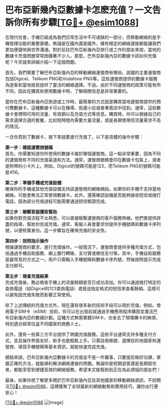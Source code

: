 # 巴布亞新幾內亞數據卡怎麽充值？一文告訴你所有步驟[[TG💪+ @esim1088](https://t.me/s/esim1088)]

在現代社會，手機已經成為我們日常生活中不可或缺的一部分，而移動網絡則是手機發揮功能的重要基礎。無論是在國內還是國外，擁有穩定的網絡連接都能讓我們更加便捷地與世界溝通。對於前往巴布亞新幾內亞旅行或工作的朋友來說，當地的數據卡充值問題常常困擾著不少人。那麼，巴布亞新幾內亞的數據卡該如何充值呢？今天就來詳細介紹一下這個問題。

首先，我們需要了解巴布亞新幾內亞的移動網絡運營商有哪些。該國的主要運營商包括Digicel、Telikom PNG和Vodafone PNG等。這些運營商提供的數據卡服務為遊客和當地居民提供了靈活的網絡選擇。不過，由於不同運營商的政策可能有所不同，因此在購買和使用數據卡時，了解相關信息是非常重要的。

當你在巴布亞新幾內亞旅遊或工作時，最簡單的方式就是購買當地運營商提供的預付費數據卡。這種數據卡可以在機場、街邊小店或者專賣店中找到。通常，這些數據卡會標明可用的流量、有效期以及充值方式等信息。購買時，你可以根據自己的需求選擇合適的套餐，比如短時間內需要大量流量，或是長期使用但流量需求不高的情況。

一旦你買到了數據卡，接下來就要進行充值了。以下是具體的操作步驟：

**第一步：確認運營商號碼**  
首先，你需要知道你所使用的數據卡屬於哪個運營商。這一點非常重要，因為不同的運營商有不同的充值渠道和方法。通常，運營商號碼會印在數據卡包裝上，或者是附帶的小卡片上。例如，Digicel的號碼可能是123，而Telikom PNG的號碼可能是456。

**第二步：準備手機或充值設備**  
確保你的手機或其他充值設備支持該運營商的網絡頻段。如果你的手機不支持當地網絡，可能會無法正常使用數據卡。此外，還需確認設備是否能夠接收短信或撥打電話，因為部分充值過程可能需要通過短信驗證完成。

**第三步：聯繫客服獲取幫助**  
如果你對充值流程不太熟悉，可以直接聯繫運營商的客戶服務熱線。他們會提供詳盡的指導，幫助你完成充值。通常，客服人員會要求你提供手機號碼和數據卡序列號，以便核實身份。這一步驟旨在確保充值的安全性。

**第四步：按照指示操作**  
根據運營商的要求，進行充值操作。一般情況下，運營商會提供多種充值方式，包括通過手機自助服務、網上銀行轉賬、支付寶或微信支付等。其中，手機自助服務是最常見的方式之一。用戶只需輸入手機號碼和數據卡序列號，然後按照提示完成支付即可。

**第五步：檢查充值結果**  
完成充值後，務必檢查手機上的流量餘額是否已成功添加。你可以通過撥打特定的查詢電話（如Digicel的123查詢電話）或發送指定格式的短信來查看餘額。這樣可以避免因充值失敗而影響正常使用。

除了上述傳統的充值方式外，現在還有很多新的技術手段可以用於充值。例如，使用電子SIM卡（eSIM）技術，你可以在出發前就通過手機應用程序購買並激活巴布亞新幾內亞的數據計劃。這種方式無需實體SIM卡，也省去了現場購卡的麻煩，特別適合經常往返不同國家的商務人士。

此外，還有一些第三方平台提供了跨國充值服務。這些平台通常支持多種支付方式，並且操作界面友好，新手也能輕鬆上手。只需註冊帳號、選擇目的地國家和運營商、填寫手機號碼等基本資訊，就能快速完成充值。

總結來說，巴布亞新幾內亞數據卡的充值並不是一件難事，只要提前做好功課，掌握正確的方法，就能順利解決網絡連接的問題。無論你是短期遊客還是長期居住者，都能享受到便捷高效的網絡服務。希望本文能幫助到正在為此煩惱的朋友們！

最後，如果你想了解更多關於巴布亞新幾內亞及其他國家的移動網絡資訊，不妨關注[TG💪+ @esim1088](https://t.me/s/esim1088)，這裡匯聚了全球最新的網絡動態和實用技巧，讓你出行更安心！  

[[TG💪+ @esim1088](https://t.me/s/esim1088) ![Image](https://i.postimg.cc/4NQfJmqS/Snipaste-2025-05-13-00-14-12.png)]
